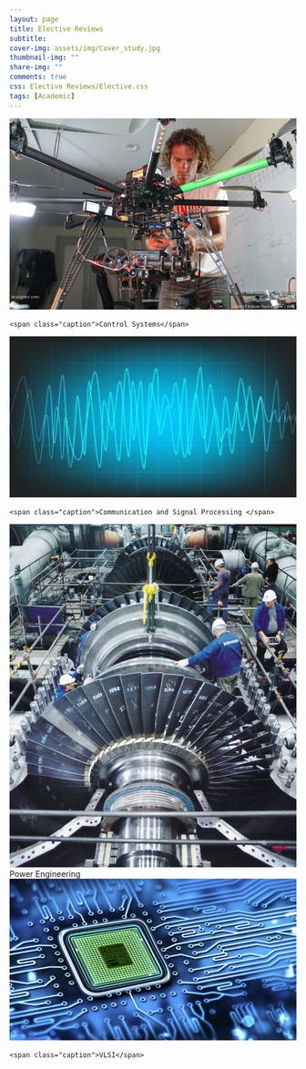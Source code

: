```yaml
---
layout: page
title: Elective Reviews
subtitle: 
cover-img: assets/img/Cover_study.jpg
thumbnail-img: ""
share-img: ""
comments: true
css: Elective Reviews/Elective.css
tags: [Academic]
---
```


<div class="myGallery">
  <div class="item">
    <img src="/Elective Reviews/Control.JPG" />
    
    <span class="caption">Control Systems</span>
  </div>
  <div class="item">
    <img  src="/Elective Reviews/Signal.jpg" />
 
    <span class="caption">Communication and Signal Processing </span>
  </div>
  <div class="item">
    <a href="/Course Reviews/Course_review.md">
    <img  src="/Elective Reviews/Power.jpg" />
    </a>
    <span class="caption">Power Engineering</span>
       
  </div>
  <div class="item">
    <img src="/Elective Reviews/VLSI.jpg" />
    
    <span class="caption">VLSI</span>
  </div>
</div>
